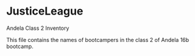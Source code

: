 # JusticeLeague
Andela Class 2 Inventory 

This file contains the names of bootcampers in the class 2 of Andela 16b bootcamp.
